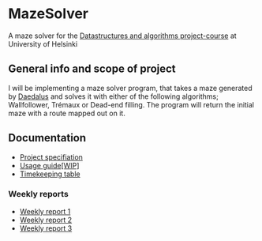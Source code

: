 # MazeSolver
A maze solver for the [Datastructures and algorithms project-course](https://tiralabra.github.io/2020_p3/) at University of Helsinki

## General info and scope of project
I will be implementing a maze solver program, that takes a maze generated by [Daedalus](https://www.astrolog.org/labyrnth/daedalus.htm) and solves it with either of the following algorithms; Wallfollower, Trémaux or Dead-end filling. The program will return the initial maze with a route mapped out on it.

## Documentation
* [Project specifiation](./documentation/project_specification.md)
* [Usage guide[WIP]](./documentation/usage_guide.md)
* [Timekeeping table](./documentation/timekeeping.md)
### Weekly reports
* [Weekly report 1](https://github.com/sinyman/MazeSolver/blob/master/documentation/Weekly%20Reports/weekly_rep1.md)
* [Weekly report 2](https://github.com/sinyman/MazeSolver/blob/master/documentation/Weekly%20Reports/weekly_rep2.md)
* [Weekly report 3](https://github.com/sinyman/MazeSolver/blob/master/documentation/Weekly%20Reports/weekly_rep3.md)
